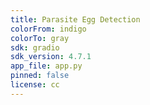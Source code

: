 ```yaml
---
title: Parasite Egg Detection
colorFrom: indigo
colorTo: gray
sdk: gradio
sdk_version: 4.7.1
app_file: app.py
pinned: false
license: cc
---
```


